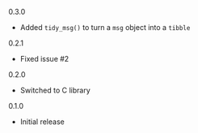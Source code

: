 0.3.0
* Added `tidy_msg()` to turn a `msg` object into a `tibble`

0.2.1
* Fixed issue #2

0.2.0
* Switched to C library

0.1.0 
* Initial release
